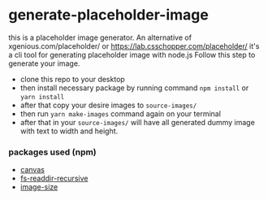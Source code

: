 # generate-placeholder-image

this is a placeholder image generator. An alternative of xgenious.com/placeholder/ or https://lab.csschopper.com/placeholder/
it's a cli tool for generating placeholder image with node.js Follow this step to generate your image.

- clone this repo to your desktop
- then install necessary package by running command `npm install` or `yarn install`
- after that copy your desire images to `source-images/`
- then run `yarn make-images` command again on your terminal
- after that in your `source-images/` will have all generated dummy image with text to width and height.

### packages used (npm)

- [canvas](https://www.npmjs.com/package/canvas)
- [fs-readdir-recursive](https://www.npmjs.com/package/fs-readdir-recursive)
- [image-size](https://www.npmjs.com/package/image-size)
